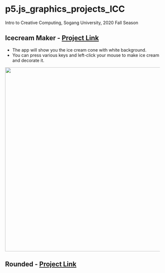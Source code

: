 # p5.js_graphics_projects_ICC
Intro to Creative Computing, Sogang University, 2020 Fall Season

## Icecream Maker - [Project Link](https://preview.p5js.org/gartuaden/present/Mb0ulrhnR)
- The app will show you the ice cream cone with white background.
- You can press various keys and left-click your mouse to make ice cream and decorate it.
<img src = "https://i.ibb.co/WHxZbfZ/2021-09-09-9-06-10.png" width = "600"/>

## Rounded - [Project Link](https://preview.p5js.org/gartuaden/present/1oJOkrbIT)
